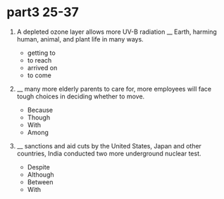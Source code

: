 # part3 25-37

1. A depleted ozone layer allows more UV-B radiation __ Earth, harming human, animal, and plant life in many ways.

    - getting to
    - to reach
    - arrived on
    - to come

1. __ many more elderly parents to care for, more employees will face tough choices in deciding whether to move.

    - Because
    - Though
    - With
    - Among

1. __ sanctions and aid cuts by the United States, Japan and other countries, India conducted two more underground nuclear test.

    - Despite
    - Although
    - Between
    - With